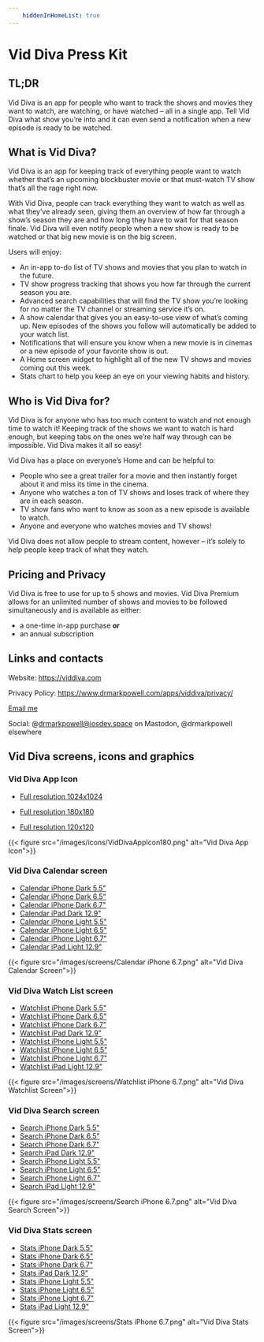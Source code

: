 ```yaml
---
    hiddenInHomeList: true
---
```


# Vid Diva Press Kit

## TL;DR

Vid Diva is an app for people who want to track the shows and movies they want to watch, are watching, or have watched – all in a single app. Tell Vid Diva what show you’re into and it can even send a notification when a new episode is ready to be watched.

## What is Vid Diva?

Vid Diva is an app for keeping track of everything people want to watch whether that’s an upcoming blockbuster movie or that must-watch TV show that’s all the rage right now.

With Vid Diva, people can track everything they want to watch as well as what they’ve already seen, giving them an overview of how far through a show’s season they are and how long they have to wait for that season finale. Vid Diva will even notify people when a new show is ready to be watched or that big new movie is on the big screen.

Users will enjoy:

- An in-app to-do list of TV shows and movies that you plan to watch in the future.
- TV show progress tracking that shows you how far through the current season you are.
- Advanced search capabilities that will find the TV show you’re looking for no matter the TV channel or streaming service it’s on.
- A show calendar that gives you an easy-to-use view of what’s coming up. New episodes of the shows you follow will automatically be added to your watch list.
- Notifications that will ensure you know when a new movie is in cinemas or a new episode of your favorite show is out.
- A Home screen widget to highlight all of the new TV shows and movies coming out this week.
- Stats chart to help you keep an eye on your viewing habits and history.

## Who is Vid Diva for?

Vid Diva is for anyone who has too much content to watch and not enough time to watch it! Keeping track of the shows we want to watch is hard enough, but keeping tabs on the ones we’re half way through can be impossible. Vid Diva makes it all so easy!

Vid Diva has a place on everyone’s Home and can be helpful to:

- People who see a great trailer for a movie and then instantly forget about it and miss its time in the cinema.
- Anyone who watches a ton of TV shows and loses track of where they are in each season.
- TV show fans who want to know as soon as a new episode is available to watch.
- Anyone and everyone who watches movies and TV shows!

Vid Diva does not allow people to stream content, however – it’s solely to help people keep track of what they watch.

## Pricing and Privacy

Vid Diva is free to use for up to 5 shows and movies. Vid Diva Premium allows for an unlimited number of shows and movies to be followed simultaneously and is available as either:

- a one-time in-app purchase **or**
- an annual subscription

## Links and contacts

Website: https://viddiva.com

Privacy Policy: https://www.drmarkpowell.com/apps/viddiva/privacy/

[Email me](mailto:drmarkpowell@gmail.com)

Social: @drmarkpowell@iosdev.space on Mastodon, @drmarkpowell elsewhere

## Vid Diva screens, icons and graphics

<div class="row">
    <div class="column-1">

### Vid Diva App Icon

- [Full resolution 1024x1024](/images/icons/VidDivaAppIcon1024.png)
- [Full resolution 180x180](/images/icons/VidDivaAppIcon180.png)
- [Full resolution 120x120](/images/icons/VidDivaAppIcon120.png)

    </div>
    <div class="column-2">
        {{< figure src="/images/icons/VidDivaAppIcon180.png" alt="Vid Diva App Icon">}}
    </div>
</div>


<div class="row">
<div class="column-1">

### Vid Diva Calendar screen

- [Calendar iPhone Dark 5.5"](/images/screens/Calendar%20iPhone%205.5.png)
- [Calendar iPhone Dark 6.5"](/images/screens/Calendar%20iPhone%206.5.png)
- [Calendar iPhone Dark 6.7"](/images/screens/Calendar%20iPhone%206.7.png)
- [Calendar iPad Dark 12.9"](/images/screens/Calendar%20iPad.png)
- [Calendar iPhone Light 5.5"](/images/screens/Calendar%20Light%20iPhone%205.5.png)
- [Calendar iPhone Light 6.5"](/images/screens/Calendar%20Light%20iPhone%206.5.png)
- [Calendar iPhone Light 6.7"](/images/screens/Calendar%20Light%20iPhone%206.7.png)
- [Calendar iPad Light 12.9"](/images/screens/Calendar%20Light%20iPad.png)

</div>
<div class="column-2">
    {{< figure src="/images/screens/Calendar iPhone 6.7.png" alt="Vid Diva Calendar Screen">}}
</div>
</div>

<div class="row">
<div class="column-1">

### Vid Diva Watch List screen

- [Watchlist iPhone Dark 5.5"](/images/screens/Watchlist%20iPhone%205.5.png)
- [Watchlist iPhone Dark 6.5"](/images/screens/Watchlist%20iPhone%206.5.png)
- [Watchlist iPhone Dark 6.7"](/images/screens/Watchlist%20iPhone%206.7.png)
- [Watchlist iPad Dark 12.9"](/images/screens/Watchlist%20iPad.png)
- [Watchlist iPhone Light 5.5"](/images/screens/Watchlist%20Light%20iPhone%205.5.png)
- [Watchlist iPhone Light 6.5"](/images/screens/Watchlist%20Light%20iPhone%206.5.png)
- [Watchlist iPhone Light 6.7"](/images/screens/Watchlist%20Light%20iPhone%206.7.png)
- [Watchlist iPad Light 12.9"](/images/screens/Watchlist%20Light%20iPad.png)

</div>
<div class="column-2">
    {{< figure src="/images/screens/Watchlist iPhone 6.7.png" alt="Vid Diva Watchlist Screen">}}
</div>
</div>


<div class="row">
<div class="column-1">

### Vid Diva Search screen

- [Search iPhone Dark 5.5"](/images/screens/Search%20iPhone%205.5.png)
- [Search iPhone Dark 6.5"](/images/screens/Search%20iPhone%206.5.png)
- [Search iPhone Dark 6.7"](/images/screens/Search%20iPhone%206.7.png)
- [Search iPad Dark 12.9"](/images/screens/Search%20iPad.png)
- [Search iPhone Light 5.5"](/images/screens/Search%20Light%20iPhone%205.5.png)
- [Search iPhone Light 6.5"](/images/screens/Search%20Light%20iPhone%206.5.png)
- [Search iPhone Light 6.7"](/images/screens/Search%20Light%20iPhone%206.7.png)
- [Search iPad Light 12.9"](/images/screens/Search%20Light%20iPad.png)

</div>
<div class="column-2">
    {{< figure src="/images/screens/Search iPhone 6.7.png" alt="Vid Diva Search Screen">}}
</div>
</div>


<div class="row">
<div class="column-1">

### Vid Diva Stats screen

- [Stats iPhone Dark 5.5"](/images/screens/Stats%20iPhone%205.5.png)
- [Stats iPhone Dark 6.5"](/images/screens/Stats%20iPhone%206.5.png)
- [Stats iPhone Dark 6.7"](/images/screens/Stats%20iPhone%206.7.png)
- [Stats iPad Dark 12.9"](/images/screens/Stats%20iPad.png)
- [Stats iPhone Light 5.5"](/images/screens/Stats%20Light%20iPhone%205.5.png)
- [Stats iPhone Light 6.5"](/images/screens/Stats%20Light%20iPhone%206.5.png)
- [Stats iPhone Light 6.7"](/images/screens/Stats%20Light%20iPhone%206.7.png)
- [Stats iPad Light 12.9"](/images/screens/Stats%20Light%20iPad.png)

</div>
<div class="column-2">
    {{< figure src="/images/screens/Stats iPhone 6.7.png" alt="Vid Diva Stats Screen">}}
</div>
</div>
